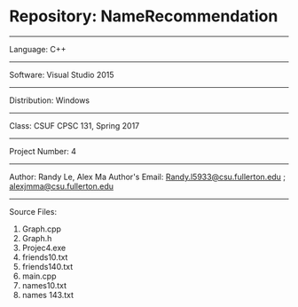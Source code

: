 # Repository: NameRecommendation
*******************************************
Language: C++
*******************************************
Software: Visual Studio 2015
*******************************************
Distribution: Windows
*******************************************
Class: CSUF CPSC 131, Spring 2017
*******************************************
Project Number: 4
*******************************************
Author: Randy Le, Alex Ma
Author's Email: Randy.l5933@csu.fullerton.edu ; alexjmma@csu.fullerton.edu
*******************************************
Source Files:
1. Graph.cpp
2. Graph.h
3. Projec4.exe
4. friends10.txt
5. friends140.txt
6. main.cpp
7. names10.txt
8. names 143.txt
